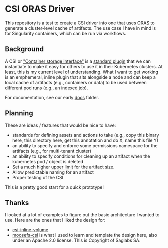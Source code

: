 # CSI ORAS Driver

This repository is a test to create a CSI driver into one that uses [ORAS](https://oras.land) to
generate a cluster-level cache of artifacts. The use case I have in mind is for Singularity containers, which can be run via workflows.

## Background

A CSI or ["Container storage interface"](https://github.com/container-storage-interface/spec) is a [standard plugin](https://github.com/container-storage-interface/spec/blob/master/spec.md) that we
can instantiate to make it easy for others to use it in their Kubernetes clusters. At least, this is my current level of understanding. 
What I want to get working is an emphemeral, inline plugin that sits alongside a node and can keep a local cache of artifacts
(e.g., containers or data) to be used between different pod runs (e.g., an indexed job).

For documentation, see our early [docs](docs) folder.

## Planning

These are ideas / features that would be nice to have:

 - standards for defining assets and actions to take (e.g., copy this binary here, this directory here, get this annotation and do X, name this file Y)
 - an ability to specify and enforce some permissions namespace for the artifacts (e.g., for multi-tenant cluster)
 - an ability to specify conditions for cleaning up an artifact when the kubernetes pod / object is deleted
 - Set a much higher [upper limit](https://github.com/oras-project/oras-go/blob/e8225cb1e125bd4c13d6b586ae6d862050c3fae2/registry/remote/repository.go#L98-L102) for the artifact size. 
 - Allow predictable naming for an artifact
 - Proper testing of the CSI

This is a pretty good start for a quick prototype!

## Thanks

I looked at a lot of examples to figure out the basic architecture I wanted to use. Here are the ones that I liked the design for:

- [csi-inline-volume](https://kubernetes.io/blog/2022/08/29/csi-inline-volumes-ga/)
- [moosefs-csi](https://github.com/moosefs/moosefs-csi) is what I used to learn and template the design here, also under an Apache 2.0 license. This is Copyright of Saglabs SA.
